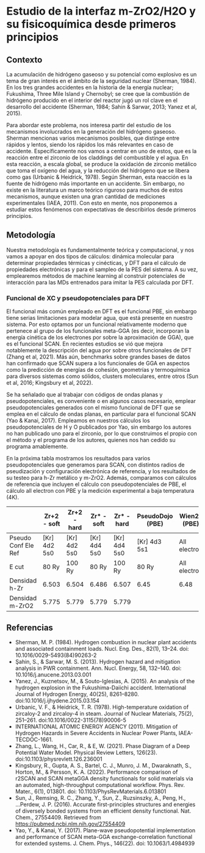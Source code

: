 # Estudio de la interfaz m-ZrO2/H2O y su fisicoquímica desde primeros principios

## Contexto
La acumulación de hidrógeno gaseoso y su potencial como explosivo es un tema de gran interés en el ámbito de la seguridad nuclear (Sherman, 1984). En los tres grandes accidentes en la historia de la energía nuclear; Fukushima, Three Mile Island y Chernobyl; se cree que la combustión de hidrógeno producido en el interior del reactor jugó un rol clave en el desarrollo del accidente (Sherman, 1984; Sahin & Sarwar, 2013; Yanez et al, 2015).

Para abordar este problema, nos interesa partir del estudio de los mecanismos involucrados en la generación del hidrógeno gaseoso. Sherman mencionas varios mecanismos posibles, que distinge entre rápidos y lentos, siendo los rápidos los más relevantes en caso de accidente. Específicamente nos vamos a centrar en uno de estos, que es la reacción entre el zirconio de los claddings del combustible y el agua. En esta reacción, a escala global, se produce la oxidación de zirconio metálico que toma el oxígeno del agua, y la reducción del hidrógeno que se libera como gas (Urbanic & Heidrick, 1978). Según Sherman, esta reacción es la fuente de hidrógeno más importante en un accidente. Sin embargo, no existe en la literatura un marco teórico riguroso para muchos de estos mecanismos, aunque existen una gran cantidad de mediciones experimentales (IAEA, 2011). Con esto en mente, nos proponemos a estudiar estos fenómenos con expectativas de describirlos desde primeros principios.

## Metodología
Nuestra metodología es fundamentalmente teórica y computacional, y nos vamos a apoyar en dos tipos de cálculos: dinámica molecular para determinar propiedades térmicas y cinécticas, y DFT para el cálculo de propiedades electrónicas y para el sampleo de la PES del sistema. A su vez, emplearemos métodos de machine learning al construir potenciales de interacción para las MDs entrenados para imitar la PES calculada por DFT.

### Funcional de XC y pseudopotenciales para DFT
El funcional más común empleado en DFT es el funcional PBE, sin embargo tiene serias limitaciones para modelar agua, que está presente en nuestro sistema. Por esto optamos por un funcional relativamente moderno que pertenece al grupo de los funcionales meta-GGA (es decir, incorporan la energía cinética de los electrones por sobre la aproximación de GGA), que es el funcional SCAN. En recientes estudios se vió que mejora notablemente la descripción del agua por sobre otros funcionales de DFT (Zhang et al, 2021). Más aún, benchmarks sobre grandes bases de datos han confirmado que SCAN supera a los funcionales de GGA en aspectos como la predicción de energías de cohesión, geometrías y termoquímica para diversos sistemas como sólidos, clusters moleculares, entre otros (Sun et al, 2016; Kingsbury et al, 2022).

Se ha señalado que al trabajar con códigos de ondas planas y pseudopotenciales, es conveniente o en algunos casos necesario, emplear pseudopotenciales generados con el mismo funcional de DFT que se emplea en el cálculo de ondas planas, en particular para el funcional SCAN (Yao & Kanai, 2017). Empleamos en nuestros cálculos los pseudopotenciales de H y O publicados por Yao, sin embargo los autores no han publicado uno para el zirconio, por lo que construimos el propio con el método y el programa de los autores, quienes nos han cedido su programa amablemente. 

En la próxima tabla mostramos los resultados para varios pseudopotenciales que generamos para SCAN, con distintos radios de pseudización y configuración electrónica de referencia, y los resultados de su testeo para h-Zr metálico y m-ZrO2. Además, comparamos con cálculos de referencia que incluyen el cálculo con pseudopotenciales de PBE, el cálculo all electron con PBE y la medición experimental a baja temperatura (4K). 

| | Zr+2 - soft |  Zr+2 - hard | Zr* - soft | Zr* - hard | PseudoDojo (PBE) | Wien2k (PBE) | Exp |
| - | --- | --- | --- | --- | --- | --- | --- |
| Pseudo Conf Ele Ref | [Kr] 4d2 5s0 | [Kr] 4d2 5s0 | [Kr] 4d4 5s0 | [Kr] 4d4 5s0 | [Kr] 4d3 5s1 |  All electron | |
| E cut | 80 Ry | 100 Ry | 80 Ry | 100 Ry | 80 Ry | All electron |
| Densidad h-Zr | 6.503 | 6.504 | 6.486 | 6.507 | 6.45 | 6.48 | 6.52 |
| Densidad m-ZrO2 | 5.775 | 5.779 | 5.779 | 5.779 |   |   | 5.78 |


## Referencias
- Sherman, M. P. (1984). Hydrogen combustion in nuclear plant accidents and associated containment loads. Nucl. Eng. Des., 82(1), 13–24. doi: 10.1016/0029-5493(84)90263-2
- Şahin, S., & Sarwar, M. S. (2013). Hydrogen hazard and mitigation analysis in PWR containment. Ann. Nucl. Energy, 58, 132–140. doi: 10.1016/j.anucene.2013.03.001
- Yanez, J., Kuznetsov, M., & Souto-Iglesias, A. (2015). An analysis of the hydrogen explosion in the Fukushima-Daiichi accident. International Journal of Hydrogen Energy, 40(25), 8261–8280. doi:10.1016/j.ijhydene.2015.03.154
- Urbanic, V. F., & Heidrick, T. R. (1978). High-temperature oxidation of zircaloy-2 and zircaloy-4 in steam. Journal of Nuclear Materials, 75(2), 251–261. doi:10.1016/0022-3115(78)90006-5
- INTERNATIONAL ATOMIC ENERGY AGENCY (2011). Mitigation of Hydrogen Hazards in Severe Accidents in Nuclear Power Plants, IAEA-TECDOC-1661.
- Zhang, L., Wang, H., Car, R., & E, W. (2021). Phase Diagram of a Deep Potential Water Model. Physical Review Letters, 126(23). doi:10.1103/physrevlett.126.236001
- Kingsbury, R., Gupta, A. S., Bartel, C. J., Munro, J. M., Dwaraknath, S., Horton, M., & Persson, K. A. (2022). Performance comparison of r2SCAN and SCAN metaGGA density functionals for solid materials via an automated, high-throughput computational workflow. Phys. Rev. Mater., 6(1), 013801. doi: 10.1103/PhysRevMaterials.6.013801
- Sun, J., Remsing, R. C., Zhang, Y., Sun, Z., Ruzsinszky, A., Peng, H., ...Perdew, J. P. (2016). Accurate first-principles structures and energies of diversely bonded systems from an efficient density functional. Nat. Chem., 27554409. Retrieved from https://pubmed.ncbi.nlm.nih.gov/27554409
- Yao, Y., & Kanai, Y. (2017). Plane-wave pseudopotential implementation and performance of SCAN meta-GGA exchange-correlation functional for extended systems. J. Chem. Phys., 146(22). doi: 10.1063/1.4984939
